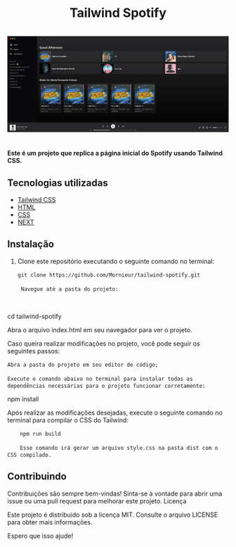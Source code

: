

<div align='center'>
  <h1 >Tailwind Spotify</h1>
</div>

<br />

<div align='center'>

  <img src="./src/assets/spotify-clone.png" alt='project image' width='600'  />
</div>

<br />

 <h4>
Este é um projeto que replica a página inicial do Spotify usando Tailwind CSS.
</h4>

## Tecnologias utilizadas

- [Tailwind CSS](https://tailwindcss.com/)
- [HTML](https://html.com/)
- [CSS](https://css.com/)
- [NEXT](https://next.com/)

## Instalação

1. Clone este repositório executando o seguinte comando no terminal:

   ```
   git clone https://github.com/Mornieur/tailwind-spotify.git

    Navegue até a pasta do projeto:

    
   ```

cd tailwind-spotify

Abra o arquivo index.html em seu navegador para ver o projeto.

Caso queira realizar modificações no projeto, você pode seguir os seguintes passos:

    Abra a pasta do projeto em seu editor de código;

    Execute o comando abaixo no terminal para instalar todas as dependências necessárias para o projeto funcionar corretamente:

    

npm install

Após realizar as modificações desejadas, execute o seguinte comando no terminal para compilar o CSS do Tailwind:



        npm run build

        Esse comando irá gerar um arquivo style.css na pasta dist com o CSS compilado.

## Contribuindo

Contribuições são sempre bem-vindas! Sinta-se à vontade para abrir uma issue ou uma pull request para melhorar este projeto.
Licença

Este projeto é distribuído sob a licença MIT. Consulte o arquivo LICENSE para obter mais informações.

Espero que isso ajude!
